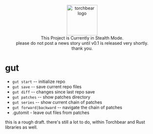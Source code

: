 <p align="center"><img width="100" src="https://i.imgur.com/Vm9PyLX.png" alt="torchbear logo"><br>This Project is Currently in Stealth Mode.<br>please do not post a news story until v0.1 is released very shortly.<br>thank you.</p>


# gut

* `gut start` -- initialize repo
* `gut save` -- save current repo files
* `gut diff` -- changes since last repo save
* `gut patches` -- show patches directory
* `gut series` -- show current chain of patches
* `gut forward|backward` -- navigate the chain of patches
* .gutomit - leave out files from patches

this is a rough draft.  there's still a lot to do, within Torchbear and Rust libraries as well.
